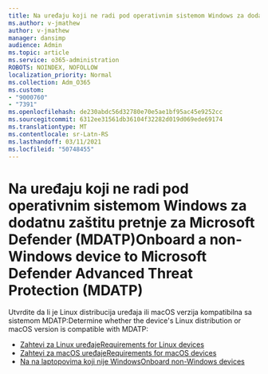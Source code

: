 ```yaml
---
title: Na uređaju koji ne radi pod operativnim sistemom Windows za dodatnu zaštitu pretnje za Microsoft Defender (MDATP)
ms.author: v-jmathew
author: v-jmathew
manager: dansimp
audience: Admin
ms.topic: article
ms.service: o365-administration
ROBOTS: NOINDEX, NOFOLLOW
localization_priority: Normal
ms.collection: Adm_O365
ms.custom:
- "9000760"
- "7391"
ms.openlocfilehash: de230abdc56d32780e70e5ae1bf95ac45e9252cc
ms.sourcegitcommit: 6312ee31561db36104f32282d019d069ede69174
ms.translationtype: MT
ms.contentlocale: sr-Latn-RS
ms.lasthandoff: 03/11/2021
ms.locfileid: "50748455"
---
```

# <a name="onboard-a-non-windows-device-to-microsoft-defender-advanced-threat-protection-mdatp"></a><span data-ttu-id="7c58c-102">Na uređaju koji ne radi pod operativnim sistemom Windows za dodatnu zaštitu pretnje za Microsoft Defender (MDATP)</span><span class="sxs-lookup"><span data-stu-id="7c58c-102">Onboard a non-Windows device to Microsoft Defender Advanced Threat Protection (MDATP)</span></span>

<span data-ttu-id="7c58c-103">Utvrdite da li je Linux distribucija uređaja ili macOS verzija kompatibilna sa sistemom MDATP:</span><span class="sxs-lookup"><span data-stu-id="7c58c-103">Determine whether the device's Linux distribution or macOS version is compatible with MDATP:</span></span>

- [<span data-ttu-id="7c58c-104">Zahtevi za Linux uređaje</span><span class="sxs-lookup"><span data-stu-id="7c58c-104">Requirements for Linux devices</span></span>](https://go.microsoft.com/fwlink/?linkid=2143462)
- [<span data-ttu-id="7c58c-105">Zahtevi za macOS uređaje</span><span class="sxs-lookup"><span data-stu-id="7c58c-105">Requirements for macOS devices</span></span>](https://go.microsoft.com/fwlink/?linkid=2143461)
- [<span data-ttu-id="7c58c-106">Na na laptopovima koji nije Windows</span><span class="sxs-lookup"><span data-stu-id="7c58c-106">Onboard non-Windows devices</span></span>](https://go.microsoft.com/fwlink/?linkid=2143628)
